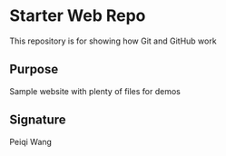 # Starter Web Repo

This repository is for showing how Git and GitHub work

## Purpose

Sample website with plenty of files for demos

## Signature
Peiqi Wang
